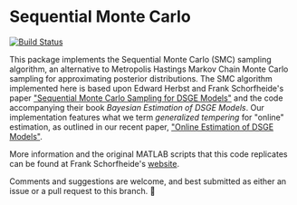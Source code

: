 # Sequential Monte Carlo
[![Build Status](https://travis-ci.org/FRBNY-DSGE/SMC.jl.svg)](https://travis-ci.org/FRBNY-DSGE/SMC.jl)

This package implements the Sequential Monte Carlo (SMC) sampling algorithm,
an alternative to Metropolis Hastings Markov Chain Monte Carlo sampling for approximating
posterior distributions. The SMC algorithm implemented here is based upon Edward Herbst and Frank
Schorfheide's paper ["Sequential Monte Carlo Sampling for DSGE
Models"](http://dx.doi.org/10.1002/jae.2397) and the code accompanying
their book *Bayesian Estimation of DSGE Models*. Our implementation features
what we term *generalized tempering* for "online" estimation, as outlined in our recent paper, ["Online Estimation of DSGE Models"](https://www.newyorkfed.org/medialibrary/media/research/staff_reports/sr893.pdf).

More information and the original MATLAB scripts that this code replicates can be found at
Frank Schorfheide's [website](https://sites.sas.upenn.edu/schorf/pages/bayesian-estimation-dsge-models).

Comments and suggestions are welcome, and best submitted as
either an issue or a pull request to this branch. :pray: